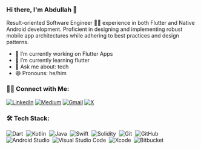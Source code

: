 ### Hi there, I'm Abdullah 👋

Result-oriented Software Engineer 👨‍💻 experience in both Flutter and Native Android development. Proficient in designing and implementing robust mobile app architectures while adhering to best practices and design patterns.

- 🔭 I’m currently working on Flutter Apps
- 🌱 I’m currently learning flutter
- 💬 Ask me about: tech
- 😄 Pronouns: he/him

### 🤝🏻  Connect with Me:
[![LinkedIn](https://img.shields.io/badge/Abdullah-%230077B5.svg?style=for-the-badge&logo=linkedin&logoColor=white&link=https://www.linkedin.com/in/mabdullahmahmood/)](https://www.linkedin.com/in/mabdullahmahmood/)
[![Medium](https://img.shields.io/badge/Abdullah-12100E?style=for-the-badge&logo=medium&logoColor=white&link=https://medium.com/@abdullah-mahmood/)](https://medium.com/@abdullah-mahmood/) 
[![Gmail](https://img.shields.io/badge/abdullahmahmood125@gmail.com-D14836?style=for-the-badge&logo=gmail&logoColor=white&link=mailto:abdullahmahmood125@gmail.com)](mailto:abdullahmahmood125@gmail.com)
[![X](https://img.shields.io/badge/Abdullah-%23000000.svg?style=for-the-badge&logo=X&logoColor=white&link=https://twitter.com/M125Abdullah)](https://twitter.com/@M125Abdullah)


### 🛠 Tech Stack:
![Dart](https://img.shields.io/badge/dart-%230175C2.svg?style=for-the-badge&logo=dart&logoColor=white)&nbsp;
![Kotlin](https://img.shields.io/badge/kotlin-%237F52FF.svg?style=for-the-badge&logo=kotlin&logoColor=white)&nbsp;
![Java](https://img.shields.io/badge/java-%23ED8B00.svg?style=for-the-badge&logo=openjdk&logoColor=white)&nbsp;
![Swift](https://img.shields.io/badge/swift-F54A2A?style=for-the-badge&logo=swift&logoColor=white)&nbsp;
![Solidity](https://img.shields.io/badge/Solidity-%23363636.svg?style=for-the-badge&logo=solidity&logoColor=white)&nbsp;
![Git](https://img.shields.io/badge/git-%23F05033.svg?style=for-the-badge&logo=git&logoColor=white)&nbsp;
![GitHub](https://img.shields.io/badge/github-%23121011.svg?style=for-the-badge&logo=github&logoColor=white)&nbsp;
![Android Studio](https://img.shields.io/badge/android%20studio-346ac1?style=for-the-badge&logo=android%20studio&logoColor=white)&nbsp;
![Visual Studio Code](https://img.shields.io/badge/Visual%20Studio%20Code-0078d7.svg?style=for-the-badge&logo=visual-studio-code&logoColor=white)&nbsp;
![Xcode](https://img.shields.io/badge/Xcode-007ACC?style=for-the-badge&logo=Xcode&logoColor=white)&nbsp;
![Bitbucket](https://img.shields.io/badge/bitbucket-%230047B3.svg?style=for-the-badge&logo=bitbucket&logoColor=white)&nbsp;
